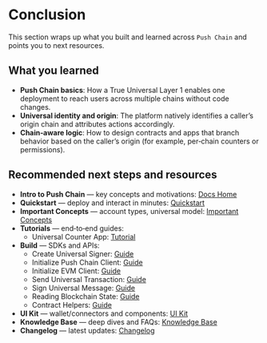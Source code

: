 # Conclusion

This section wraps up what you built and learned across `Push Chain` and points you to next resources.

## What you learned

- **Push Chain basics**: How a True Universal Layer 1 enables one deployment to reach users across multiple chains without code changes.
- **Universal identity and origin**: The platform natively identifies a caller’s origin chain and attributes actions accordingly.
- **Chain‑aware logic**: How to design contracts and apps that branch behavior based on the caller’s origin (for example, per‑chain counters or permissions).

## Recommended next steps and resources

- **Intro to Push Chain** — key concepts and motivations: [Docs Home](https://pushchain.github.io/push-chain-website/pr-preview/pr-1067/docs/chain/)
- **Quickstart** — deploy and interact in minutes: [Quickstart](https://pushchain.github.io/push-chain-website/pr-preview/pr-1067/docs/chain/quickstart/)
- **Important Concepts** — account types, universal model: [Important Concepts](https://pushchain.github.io/push-chain-website/pr-preview/pr-1067/docs/chain/important-concepts/)
- **Tutorials** — end‑to‑end guides:
  - Universal Counter App: [Tutorial](https://pushchain.github.io/push-chain-website/pr-preview/pr-1067/docs/chain/tutorials/tutorial-universal-counter/)
- **Build** — SDKs and APIs:
  - Create Universal Signer: [Guide](https://pushchain.github.io/push-chain-website/pr-preview/pr-1067/docs/chain/build/create-universal-signer/)
  - Initialize Push Chain Client: [Guide](https://pushchain.github.io/push-chain-website/pr-preview/pr-1067/docs/chain/build/initialize-push-chain-client/)
  - Initialize EVM Client: [Guide](https://pushchain.github.io/push-chain-website/pr-preview/pr-1067/docs/chain/build/initialize-evm-client/)
  - Send Universal Transaction: [Guide](https://pushchain.github.io/push-chain-website/pr-preview/pr-1067/docs/chain/build/send-universal-transaction/)
  - Sign Universal Message: [Guide](https://pushchain.github.io/push-chain-website/pr-preview/pr-1067/docs/chain/build/sign-universal-message/)
  - Reading Blockchain State: [Guide](https://pushchain.github.io/push-chain-website/pr-preview/pr-1067/docs/chain/build/reading-blockchain-state/)
  - Contract Helpers: [Guide](https://pushchain.github.io/push-chain-website/pr-preview/pr-1067/docs/chain/build/contract-helpers/)
- **UI Kit** — wallet/connectors and components: [UI Kit](https://pushchain.github.io/push-chain-website/pr-preview/pr-1067/docs/chain/ui-kit/)
- **Knowledge Base** — deep dives and FAQs: [Knowledge Base](https://pushchain.github.io/push-chain-website/pr-preview/pr-1067/docs/chain/knowledge-base/)
- **Changelog** — latest updates: [Changelog](https://pushchain.github.io/push-chain-website/pr-preview/pr-1067/docs/chain/changelog/)

